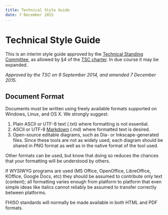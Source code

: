 ```yaml
---
title: Technical Style Guide
date: 7 December 2015
...
```

Technical Style Guide
=====================

This is an interim style guide approved by the [Technical Standing 
Committee](http://tech.fhiso.org/), as allowed by §4 of the [TSC 
charter](http://tech.fhiso.org/charter).  In due course it may be 
expanded.

*Approved by the TSC on 9 September 2014, and amended 7 December 2015.*

Document Format
---------------

Documents must be written using freely available formats supported on 
Windows, Linux, and OS X. We strongly suggest:

1.  Plain ASCII or UTF-8 text (.txt) where formatting is not essential.
2.  ASCII or UTF-8 [Markdown](http://daringfireball.net/projects/markdown/)
(.md) where formatted text is desired.
3.  Open-source editable diagrams, such as Dia- or Inkscape-generated 
files. Since these tools are not as widely used, each diagram should be 
shared in PNG format as well as in the native format of the tool used.

Other formats can be used, but know that doing so reduces the chances 
that your formatting will be understood by others.

If WYSIWYG programs are used (MS Office, OpenOffice, LibreOffice, 
KOffice, Google Docs, etc) they should be assumed to contribute only 
text (content); all formatting varies enough from platform to platform 
that even simple ideas like italics cannot reliably be assumed to 
transfer correctly between platforms.

FHISO standards will normally be made available in both HTML and PDF
formats.

